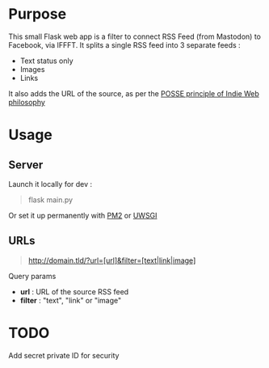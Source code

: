 
# Purpose

This small Flask web app is a filter to connect RSS Feed (from Mastodon) to Facebook, via IFFFT.
It splits a single RSS feed into 3 separate feeds :
* Text status only
* Images
* Links

It also adds the URL of the source, as per the [POSSE principle of Indie Web philosophy](https://indieweb.org/POSSE)

# Usage

## Server

Launch it locally for dev :
> flask main.py

Or set it up permanently with [PM2](https://pajaaleksic.com/deploying-python-flask-app-with-pm2-on-ubuntu-server-18-04/) or [UWSGI](https://www.digitalocean.com/community/tutorials/how-to-serve-flask-applications-with-uswgi-and-nginx-on-ubuntu-18-04)

## URLs

> http://domain.tld/?url=[url]&filter=[text|link|image]

Query params
* **url** : URL of the source RSS feed
* **filter** : "text", "link" or "image"


# TODO

Add secret private ID for security
